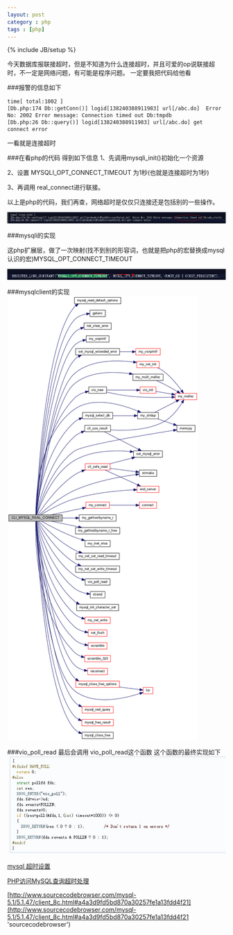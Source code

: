 ```yaml
---
layout: post
category : php
tags : [php]
---
```

{% include JB/setup %}

今天数据库报联接超时，但是不知道为什么连接超时，并且可爱的op说联接超时，不一定是网络问题，有可能是程序问题。
一定要我把代码给他看

###报警的信息如下

    time[ total:1002 ]
    [Db.php:174 Db::getConn()] logid[138240388911983] url[/abc.do]  Error No: 2002 Error message: Connection timed out Db:tmpdb
    [Db.php:26 Db::query()] logid[138240388911983] url[/abc.do] get connect error
     
一看就是连接超时

###在看php的代码
得到如下信息
1、先调用mysqli_init()初始化一个资源

2、设置 MYSQLI_OPT_CONNECT_TIMEOUT 为1秒(也就是连接超时为1秒)

3、再调用 real_connect进行联接。

以上是php的代码，我们再查，网络超时是仅仅只连接还是包括别的一些操作。

<img src="/assets/images/connect.jpg" />

###mysqli的实现

这php扩展层，做了一次映射(找不到别的形容词，也就是把php的宏替换成mysql认识的宏)MYSQL_OPT_CONNECT_TIMEOUT

<img src="/assets/images/opt.png" />

###mysqlclient的实现
<img src="/assets/images/client_8c_a4a3d9fd5bd870a30257fe1a13fdd4f21_cgraph.png" />

###vio_poll_read
最后会调用 vio_poll_read这个函数
这个函数的最终实现如下
<img src="/assets/images/po11111.jpg" />




[mysql 超时设置](http://www.laruence.com/2011/04/27/1995.html 'mysql 超时设置')

[PHP访问MySQL查询超时处理](http://blog.csdn.net/heiyeshuwu/article/details/5869813 'PHP访问MySQL查询超时处理')

[http://www.sourcecodebrowser.com/mysql-5.1/5.1.47/client_8c.html#a4a3d9fd5bd870a30257fe1a13fdd4f21](http://www.sourcecodebrowser.com/mysql-5.1/5.1.47/client_8c.html#a4a3d9fd5bd870a30257fe1a13fdd4f21 'sourcecodebrowser')




